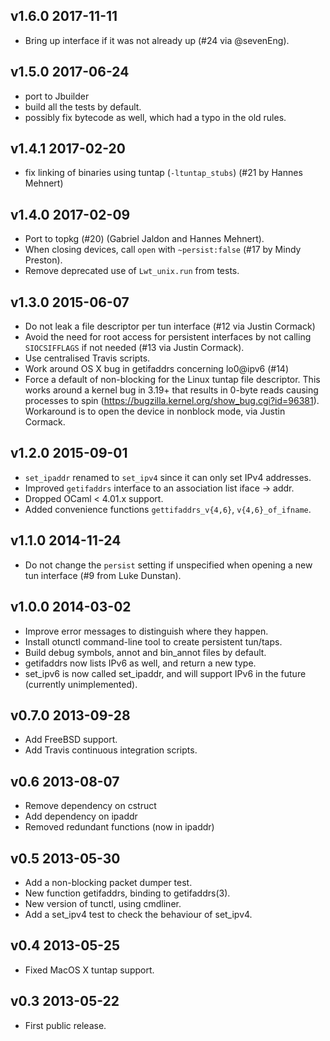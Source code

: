 ## v1.6.0 2017-11-11

* Bring up interface if it was not already up (#24 via @sevenEng).

## v1.5.0 2017-06-24
* port to Jbuilder
* build all the tests by default.
* possibly fix bytecode as well, which had a typo in the old rules.

## v1.4.1 2017-02-20
* fix linking of binaries using tuntap (`-ltuntap_stubs`) (#21 by Hannes Mehnert)

## v1.4.0 2017-02-09
* Port to topkg (#20) (Gabriel Jaldon and Hannes Mehnert).
* When closing devices, call `open` with `~persist:false` (#17 by Mindy Preston).
* Remove deprecated use of `Lwt_unix.run` from tests.

## v1.3.0 2015-06-07
* Do not leak a file descriptor per tun interface (#12 via Justin Cormack)
* Avoid the need for root access for persistent interfaces by not calling
  `SIOCSIFFLAGS` if not needed (#13 via Justin Cormack).
* Use centralised Travis scripts.
* Work around OS X bug in getifaddrs concerning lo0@ipv6 (#14)
* Force a default of non-blocking for the Linux tuntap file descriptor.
  This works around a kernel bug in 3.19+ that results in 0-byte reads
  causing processes to spin (https://bugzilla.kernel.org/show_bug.cgi?id=96381).
  Workaround is to open the device in nonblock mode, via Justin Cormack.

## v1.2.0 2015-09-01
* `set_ipaddr` renamed to `set_ipv4` since it can only set IPv4 addresses.
* Improved `getifaddrs` interface to an association list iface -> addr.
* Dropped OCaml < 4.01.x support.
* Added convenience functions `gettifaddrs_v{4,6}`, `v{4,6}_of_ifname`.

## v1.1.0 2014-11-24
* Do not change the `persist` setting if unspecified when
  opening a new tun interface (#9 from Luke Dunstan).

## v1.0.0 2014-03-02
* Improve error messages to distinguish where they happen.
* Install otunctl command-line tool to create persistent tun/taps.
* Build debug symbols, annot and bin_annot files by default.
* getifaddrs now lists IPv6 as well, and return a new type.
* set_ipv6 is now called set_ipaddr, and will support IPv6 in the
  future (currently unimplemented).

## v0.7.0 2013-09-28
* Add FreeBSD support.
* Add Travis continuous integration scripts.

## v0.6 2013-08-07
* Remove dependency on cstruct
* Add dependency on ipaddr
* Removed redundant functions (now in ipaddr)

## v0.5 2013-05-30
* Add a non-blocking packet dumper test.
* New function getifaddrs, binding to getifaddrs(3).
* New version of tunctl, using cmdliner.
* Add a set_ipv4 test to check the behaviour of set_ipv4.

## v0.4 2013-05-25
* Fixed MacOS X tuntap support.

## v0.3 2013-05-22
* First public release.
